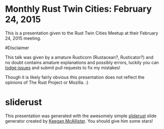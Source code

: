 # Monthly Rust Twin Cities: February 24, 2015

This is a presentation given to the Rust Twin Cities Meetup at their February 24, 2015 meeting.

#Disclaimer

This talk was given by a amature Rusticorn (Rustacean?, Rusticator?) and no doubt contains amature explanations and possibly errors, luckily you can [lodge issues](https://github.com/bitborn/rust-twin-cities-feb-24-2015/issues) and submit pull requests to fix my mistakes!

Though it is likely fairly obvious this presentation does not reflect the opinions of The Rust Project or Mozilla. :)

# sliderust

This presentation was generated with the awesomely simple [sliderust](https://github.com/kmcallister/sliderust) slide generator created by [Keegan McAllister](https://github.com/kmcallister). You should give him some stars!
